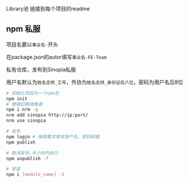 Library池 链接到每个项目的readme


## npm 私服

项目名要以`事业名-`开头

在package.json的autor填写`事业名-FE-Team`

私有仓库，发布到Sinopia私服



用户名默认为`姓名全拼_工号`，外协为`姓名全拼_身份证后八位`，密码为用户名后8位

```bash
# 初始化项目为一个npm包
npm init
# 管理切换镜像源
npm i nrm -g
nrm add sinopia http://ip:port/ 
nrm use sinopia

# 发布
npm login # 按照要求填写用户名、密码邮箱
npm publish

# 取消发布,半小时内执行
npm unpublish -f

# 安装
npm i [module_name] -S
```
